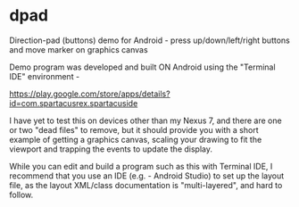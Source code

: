 dpad
====

Direction-pad (buttons) demo for Android - press up/down/left/right buttons and move marker on graphics canvas

Demo program was developed and built ON Android using the "Terminal IDE" environment -

https://play.google.com/store/apps/details?id=com.spartacusrex.spartacuside


I have yet to test this on devices other than my Nexus 7, and there are one or two "dead files" to remove,
but it should provide you with a short example of getting a graphics canvas,
scaling your drawing to fit the viewport and trapping the events to update the display.


While you can edit and build a program such as this with Terminal IDE,
I recommend that you use an IDE (e.g. - Android Studio) to set up the layout file,
as the layout XML/class documentation is "multi-layered", and hard to follow.
